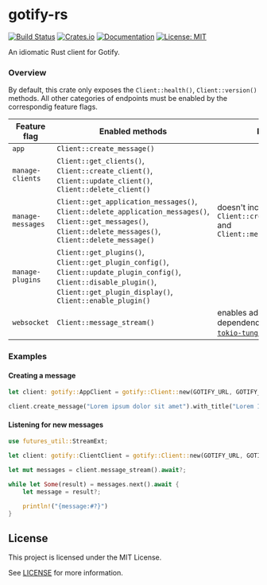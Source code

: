 # gotify-rs

[![Build Status](https://github.com/d-k-bo/gotify/workflows/CI/badge.svg)](https://github.com/d-k-bo/gotify/actions?query=workflow%3ACI)
[![Crates.io](https://img.shields.io/crates/v/gotify)](https://lib.rs/crates/gotify)
[![Documentation](https://img.shields.io/docsrs/gotify)](https://docs.rs/gotify)
[![License: MIT](https://img.shields.io/crates/l/gotify)](LICENSE)

<!-- cargo-rdme start -->

An idiomatic Rust client for Gotify.

### Overview

By default, this crate only exposes the `Client::health()`, `Client::version()` methods.
All other categories of endpoints must be enabled by the correspondig feature flags.

| Feature flag | Enabled methods | Note |
| ------------ | --------------- | ---- |
| `app` | `Client::create_message()` | |
| `manage-clients` | `Client::get_clients()`, `Client::create_client()`, `Client::update_client()`, `Client::delete_client()` | |
| `manage-messages` | `Client::get_application_messages()`, `Client::delete_application_messages()`, `Client::get_messages()`, `Client::delete_messages()`, `Client::delete_message()` | doesn't include `Client::create_message()` and `Client::message_stream()` |
| `manage-plugins` | `Client::get_plugins()`, `Client::get_plugin_config()`, `Client::update_plugin_config()`, `Client::disable_plugin()`, `Client::get_plugin_display()`, `Client::enable_plugin()` | |
| `websocket` | `Client::message_stream()` | enables additional dependencies (mainly [`tokio-tungstenite`](https://docs.rs/tokio-tungstenite)) |

### Examples

#### Creating a message

```rust
let client: gotify::AppClient = gotify::Client::new(GOTIFY_URL, GOTIFY_APP_TOKEN)?;

client.create_message("Lorem ipsum dolor sit amet").with_title("Lorem Ipsum").await?;
```

#### Listening for new messages

```rust
use futures_util::StreamExt;

let client: gotify::ClientClient = gotify::Client::new(GOTIFY_URL, GOTIFY_CLIENT_TOKEN)?;

let mut messages = client.message_stream().await?;

while let Some(result) = messages.next().await {
    let message = result?;

    println!("{message:#?}")
}
```

<!-- cargo-rdme end -->

## License

This project is licensed under the MIT License.

See [LICENSE](LICENSE) for more information.

